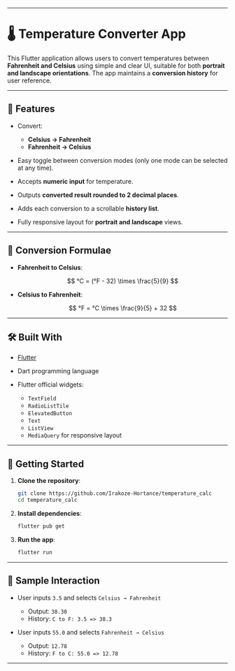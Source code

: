 
---

# 🌡️ Temperature Converter App

This Flutter application allows users to convert temperatures between **Fahrenheit and Celsius** using simple and clear UI, suitable for both **portrait and landscape orientations**. The app maintains a **conversion history** for user reference.

---

## 📱 Features

* Convert:

  * **Celsius → Fahrenheit**
  * **Fahrenheit → Celsius**
* Easy toggle between conversion modes (only one mode can be selected at any time).
* Accepts **numeric input** for temperature.
* Outputs **converted result rounded to 2 decimal places**.
* Adds each conversion to a scrollable **history list**.
* Fully responsive layout for **portrait and landscape** views.

---

## 🧮 Conversion Formulae

* **Fahrenheit to Celsius**:

  $$
  °C = (°F - 32) \times \frac{5}{9}
  $$

* **Celsius to Fahrenheit**:

  $$
  °F = °C \times \frac{9}{5} + 32
  $$

---

## 🛠️ Built With

* [Flutter](https://flutter.dev/)
* Dart programming language
* Flutter official widgets:

  * `TextField`
  * `RadioListTile`
  * `ElevatedButton`
  * `Text`
  * `ListView`
  * `MediaQuery` for responsive layout

---

## 🚀 Getting Started

1. **Clone the repository**:

   ```bash
   git clone https://github.com/Irakoze-Hortance/temperature_calc
   cd temperature_calc
   ```

2. **Install dependencies**:

   ```bash
   flutter pub get
   ```

3. **Run the app**:

   ```bash
   flutter run
   ```

---

## 🧪 Sample Interaction

* User inputs `3.5` and selects `Celsius → Fahrenheit`

  * Output: `38.30`
  * History: `C to F: 3.5 => 38.3`

* User inputs `55.0` and selects `Fahrenheit → Celsius`

  * Output: `12.78`
  * History: `F to C: 55.0 => 12.78`

---





